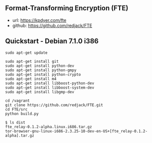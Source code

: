 Format-Transforming Encryption (FTE)
-----
* url: https://kpdyer.com/fte
* github: https://github.com/redjack/FTE

Quickstart - Debian 7.1.0 i386
----------

```
sudo apt-get update
```

```
sudo apt-get install git
sudo apt-get install python-dev
sudo apt-get install python-gmpy
sudo apt-get install python-crypto
sudo apt-get install m4
sudo apt-get install libboost-python-dev
sudo apt-get install libboost-system-dev
sudo apt-get install libgmp-dev
```

```
cd /vagrant
git clone https://github.com/redjack/FTE.git
cd FTE/src
python build.py
```

```
$ ls dist
fte_relay-0.1.2-alpha.linux.i686.tar.gz
tor-browser-gnu-linux-i686-2.3.25-10-dev-en-US+[fte_relay-0.1.2-alpha].tar.gz
```
